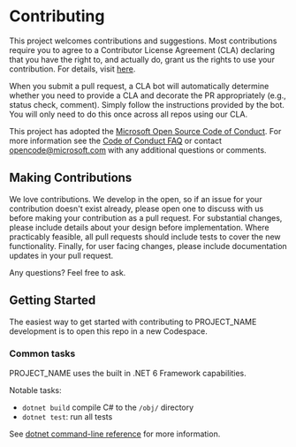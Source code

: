 # Contributing

This project welcomes contributions and suggestions. Most contributions require you to agree to a
Contributor License Agreement (CLA) declaring that you have the right to, and actually do, grant us
the rights to use your contribution. For details, visit [here](https://cla.opensource.microsoft.com).

When you submit a pull request, a CLA bot will automatically determine whether you need to provide
a CLA and decorate the PR appropriately (e.g., status check, comment). Simply follow the instructions
provided by the bot. You will only need to do this once across all repos using our CLA.

This project has adopted the [Microsoft Open Source Code of Conduct](https://opensource.microsoft.com/codeofconduct/).
For more information see the [Code of Conduct FAQ](https://opensource.microsoft.com/codeofconduct/faq/) or
contact [opencode@microsoft.com](mailto:opencode@microsoft.com) with any additional questions or comments.

## Making Contributions

We love contributions.  We develop in the open, so if an issue for your contribution doesn't exist already, please open one to discuss with us before making your contribution as a pull request. For substantial changes, please include details about your design before implementation. Where practicably feasible, all pull requests should include tests to cover the new functionality. Finally, for user facing changes, please include documentation updates in your pull request.

Any questions? Feel free to ask.

## Getting Started

The easiest way to get started with contributing to PROJECT_NAME development is to open this repo in a new Codespace.

### Common tasks

PROJECT_NAME uses the built in .NET 6 Framework capabilities.

Notable tasks:

* `dotnet build` compile C# to the `/obj/` directory
* `dotnet test`: run all tests

See [dotnet command-line reference](https://learn.microsoft.com/en-us/dotnet/core/tools/dotnet) for more information.
